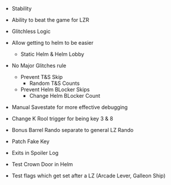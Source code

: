 - Stability
- Ability to beat the game for LZR
- Glitchless Logic
- Allow getting to helm to be easier
	- Static Helm & Helm Lobby
- No Major Glitches rule
	- Prevent T&S Skip
		- Random T&S Counts
	- Prevent Helm BLocker Skips
		- Change Helm BLocker Count
- Manual Savestate for more effective debugging		
- Change K Rool trigger for being key 3 & 8
- Bonus Barrel Rando separate to general LZ Rando
- Patch Fake Key
- Exits in Spoiler Log


- Test Crown Door in Helm
- Test flags which get set after a LZ (Arcade Lever, Galleon Ship)